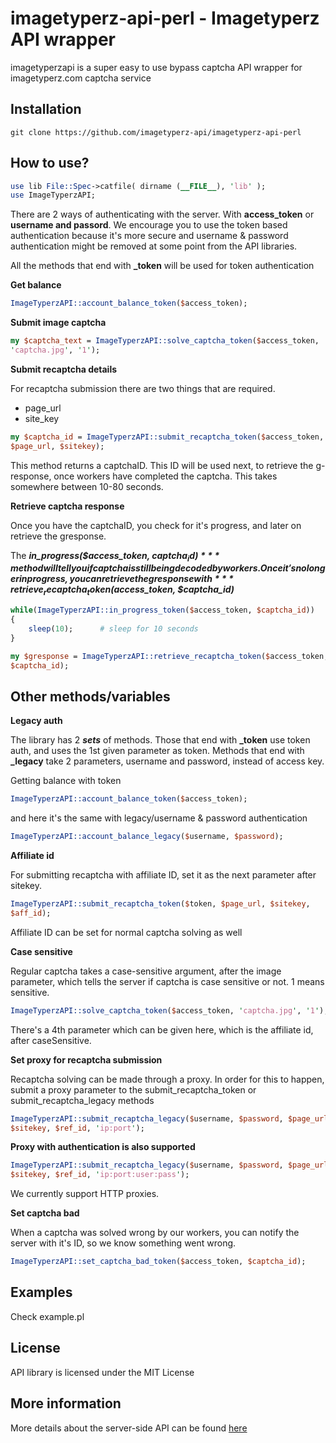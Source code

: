 imagetyperz-api-perl - Imagetyperz API wrapper
=========================================

imagetyperzapi is a super easy to use bypass captcha API wrapper for 
imagetyperz.com captcha service

## Installation
    
    git clone https://github.com/imagetyperz-api/imagetyperz-api-perl
     

## How to use?

``` perl
use lib File::Spec->catfile( dirname (__FILE__), 'lib' );
use ImageTyperzAPI;
```

There are 2 ways of authenticating with the server. With 
**access_token** or **username and passord**. 
We encourage you to use the token based authentication because it's more 
secure and username & password authentication might be removed at some 
point from the API libraries.

All the methods that end with **_token** will be used for token 
authentication


**Get balance**

``` perl
ImageTyperzAPI::account_balance_token($access_token);     
```

**Submit image captcha**

``` perl
my $captcha_text = ImageTyperzAPI::solve_captcha_token($access_token, 
'captcha.jpg', '1');
```

**Submit recaptcha details**

For recaptcha submission there are two things that are required.
- page_url
- site_key

``` perl
my $captcha_id = ImageTyperzAPI::submit_recaptcha_token($access_token, 
$page_url, $sitekey);
```
This method returns a captchaID. This ID will be used next, to retrieve 
the g-response, once workers have 
completed the captcha. This takes somewhere between 10-80 seconds.

**Retrieve captcha response**

Once you have the captchaID, you check for it's progress, and later on 
retrieve the gresponse.

The ***in_progress($access_token, $captcha_id)*** method will tell you 
if captcha is still being decoded by workers.
Once it's no longer in progress, you can retrieve the gresponse with 
***retrieve_recaptcha_token($access_token, $captcha_id)***  

``` perl
while(ImageTyperzAPI::in_progress_token($access_token, $captcha_id))
{
    sleep(10);		# sleep for 10 seconds
}

my $gresponse = ImageTyperzAPI::retrieve_recaptcha_token($access_token, 
$captcha_id);
```

## Other methods/variables

**Legacy auth**

The library has 2 ***sets*** of methods. Those that end with **_token** 
use token auth, and uses the 1st given parameter as token. Methods that 
end with **_legacy** take 2 parameters, username and password, instead 
of access key.

Getting balance with token

```perl
ImageTyperzAPI::account_balance_token($access_token);
```

and here it's the same with legacy/username & password authentication
```perl
ImageTyperzAPI::account_balance_legacy($username, $password);
```

**Affiliate id**

For submitting recaptcha with affiliate ID, set it as the next parameter 
after sitekey.

``` perl
ImageTyperzAPI::submit_recaptcha_token($token, $page_url, $sitekey, 
$aff_id);
```

Affiliate ID can be set for normal captcha solving as well

**Case sensitive**

Regular captcha takes a case-sensitive argument, after the image 
parameter, which tells the server if captcha is case sensitive or not. 1 
means sensitive.
``` perl
ImageTyperzAPI::solve_captcha_token($access_token, 'captcha.jpg', '1');
```

There's a 4th parameter which can be given here, which is the affiliate 
id, after caseSensitive.

**Set proxy for recaptcha submission**

Recaptcha solving can be made through a proxy. In order for this to 
happen, submit a proxy parameter to the submit_recaptcha_token or 
submit_recaptcha_legacy methods
``` perl
ImageTyperzAPI::submit_recaptcha_legacy($username, $password, $page_url, 
$sitekey, $ref_id, 'ip:port');
```
**Proxy with authentication is also supported**
``` perl
ImageTyperzAPI::submit_recaptcha_legacy($username, $password, $page_url, 
$sitekey, $ref_id, 'ip:port:user:pass');
```
We currently support HTTP proxies.

**Set captcha bad**

When a captcha was solved wrong by our workers, you can notify the 
server with it's ID,
so we know something went wrong.

``` perl
ImageTyperzAPI::set_captcha_bad_token($access_token, $captcha_id);
```

## Examples
Check example.pl

## License
API library is licensed under the MIT License

## More information
More details about the server-side API can be found 
[here](http://imagetyperz.com)

